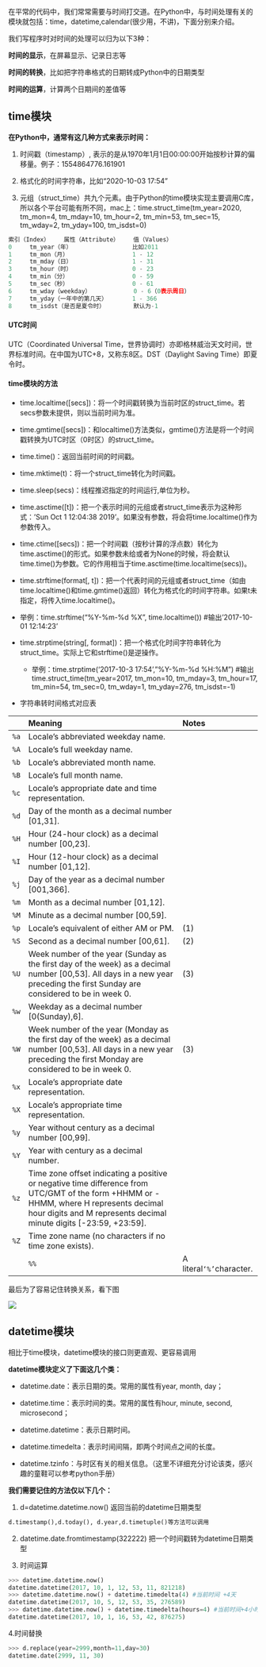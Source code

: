 在平常的代码中，我们常常需要与时间打交道。在Python中，与时间处理有关的模块就包括：time，datetime,calendar\(很少用，不讲\)，下面分别来介绍。

我们写程序时对时间的处理可以归为以下3种：

**时间的显示**，在屏幕显示、记录日志等

**时间的转换**，比如把字符串格式的日期转成Python中的日期类型

**时间的运算**，计算两个日期间的差值等



## time模块

**在Python中，通常有这几种方式来表示时间：**

1. 时间戳（timestamp）, 表示的是从1970年1月1日00:00:00开始按秒计算的偏移量。例子：1554864776.161901

2. 格式化的时间字符串，比如“2020-10-03 17:54”

3. 元组（struct\_time）共九个元素。由于Python的time模块实现主要调用C库，所以各个平台可能有所不同，mac上：time.struct\_time\(tm\_year=2020, tm\_mon=4, tm\_mday=10, tm\_hour=2, tm\_min=53, tm\_sec=15, tm\_wday=2, tm\_yday=100, tm\_isdst=0\)

```py
索引（Index）    属性（Attribute）    值（Values）
0     tm_year（年）                 比如2011
1     tm_mon（月）                  1 - 12
2     tm_mday（日）                 1 - 31
3     tm_hour（时）                 0 - 23
4     tm_min（分）                  0 - 59
5     tm_sec（秒）                  0 - 61
6     tm_wday（weekday）            0 - 6（0表示周日）
7     tm_yday（一年中的第几天）       1 - 366
8     tm_isdst（是否是夏令时）        默认为-1
```

#### UTC时间

UTC（Coordinated Universal Time，世界协调时）亦即格林威治天文时间，世界标准时间。在中国为UTC+8，又称东8区。DST（Daylight Saving Time）即夏令时。

#### time模块的方法

* time.localtime\(\[secs\]\)：将一个时间戳转换为当前时区的struct\_time。若secs参数未提供，则以当前时间为准。

* time.gmtime\(\[secs\]\)：和localtime\(\)方法类似，gmtime\(\)方法是将一个时间戳转换为UTC时区（0时区）的struct\_time。

* time.time\(\)：返回当前时间的时间戳。

* time.mktime\(t\)：将一个struct\_time转化为时间戳。

* time.sleep\(secs\)：线程推迟指定的时间运行,单位为秒。

* time.asctime\(\[t\]\)：把一个表示时间的元组或者struct\_time表示为这种形式：’Sun Oct 1 12:04:38 2019’。如果没有参数，将会将time.localtime\(\)作为参数传入。

* time.ctime\(\[secs\]\)：把一个时间戳（按秒计算的浮点数）转化为time.asctime\(\)的形式。如果参数未给或者为None的时候，将会默认time.time\(\)为参数。它的作用相当于time.asctime\(time.localtime\(secs\)\)。

* time.strftime\(format\[, t\]\)：把一个代表时间的元组或者struct\_time（如由time.localtime\(\)和time.gmtime\(\)返回）转化为格式化的时间字符串。如果t未指定，将传入time.localtime\(\)。

* 举例：time.strftime\(“%Y-%m-%d %X”, time.localtime\(\)\) \#输出’2017-10-01 12:14:23’

* time.strptime\(string\[, format\]\)：把一个格式化时间字符串转化为struct\_time。实际上它和strftime\(\)是逆操作。
  * 举例：time.strptime\(‘2017-10-3 17:54’,”%Y-%m-%d %H:%M”\) \#输出 time.struct\_time\(tm\_year=2017, tm\_mon=10, tm\_mday=3, tm\_hour=17, tm\_min=54, tm\_sec=0, tm\_wday=1, tm\_yday=276, tm\_isdst=-1\)
* 字符串转时间格式对应表

|  | Meaning | Notes |
| :--- | :--- | :--- |
| `%a` | Locale’s abbreviated weekday name. |  |
| `%A` | Locale’s full weekday name. |  |
| `%b` | Locale’s abbreviated month name. |  |
| `%B` | Locale’s full month name. |  |
| `%c` | Locale’s appropriate date and time representation. |  |
| `%d` | Day of the month as a decimal number \[01,31\]. |  |
| `%H` | Hour \(24-hour clock\) as a decimal number \[00,23\]. |  |
| `%I` | Hour \(12-hour clock\) as a decimal number \[01,12\]. |  |
| `%j` | Day of the year as a decimal number \[001,366\]. |  |
| `%m` | Month as a decimal number \[01,12\]. |  |
| `%M` | Minute as a decimal number \[00,59\]. |  |
| `%p` | Locale’s equivalent of either AM or PM. | \(1\) |
| `%S` | Second as a decimal number \[00,61\]. | \(2\) |
| `%U` | Week number of the year \(Sunday as the first day of the week\) as a decimal number \[00,53\]. All days in a new year preceding the first Sunday are considered to be in week 0. | \(3\) |
| `%w` | Weekday as a decimal number \[0\(Sunday\),6\]. |  |
| `%W` | Week number of the year \(Monday as the first day of the week\) as a decimal number \[00,53\]. All days in a new year preceding the first Monday are considered to be in week 0. | \(3\) |
| `%x` | Locale’s appropriate date representation. |  |
| `%X` | Locale’s appropriate time representation. |  |
| `%y` | Year without century as a decimal number \[00,99\]. |  |
| `%Y` | Year with century as a decimal number. |  |
| `%z` | Time zone offset indicating a positive or negative time difference from UTC/GMT of the form +HHMM or -HHMM, where H represents decimal hour digits and M represents decimal minute digits \[-23:59, +23:59\]. |  |
| `%Z` | Time zone name \(no characters if no time zone exists\). |  |
|  | `%%` | A literal`‘%’`character. |



最后为了容易记住转换关系，看下图

![](https://book.apeland.cn/media/images/2019/04/10/time-convert.png)

## datetime模块

相比于time模块，datetime模块的接口则更直观、更容易调用

**datetime模块定义了下面这几个类：**

* datetime.date：表示日期的类。常用的属性有year, month, day；

* datetime.time：表示时间的类。常用的属性有hour, minute, second, microsecond；

* datetime.datetime：表示日期时间。

* datetime.timedelta：表示时间间隔，即两个时间点之间的长度。

* datetime.tzinfo：与时区有关的相关信息。（这里不详细充分讨论该类，感兴趣的童鞋可以参考python手册）

**我们需要记住的方法仅以下几个：**

1. d=datetime.datetime.now\(\) 返回当前的datetime日期类型

```py
d.timestamp(),d.today(), d.year,d.timetuple()等方法可以调用
```

2. datetime.date.fromtimestamp\(322222\) 把一个时间戳转为datetime日期类型

3. 时间运算

```py
>>> datetime.datetime.now()
datetime.datetime(2017, 10, 1, 12, 53, 11, 821218)
>>> datetime.datetime.now() + datetime.timedelta(4) #当前时间 +4天
datetime.datetime(2017, 10, 5, 12, 53, 35, 276589)
>>> datetime.datetime.now() + datetime.timedelta(hours=4) #当前时间+4小时
datetime.datetime(2017, 10, 1, 16, 53, 42, 876275)
```

4.时间替换

```py
>>> d.replace(year=2999,month=11,day=30)
datetime.date(2999, 11, 30)
```



